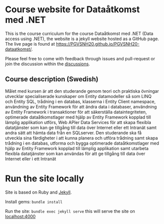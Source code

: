 # Course website for Dataåtkomst med .NET


This is the course curriculum for the course Dataåtkomst med .NET (Data access using .NET), the website is a jekyll website hosted as a GitHub page. The live page is found at <https://PGVSNH20.github.io/PGVSNH20-dataatkomst/>.

Please feel free to come with feedback through issues and pull-request or join the discussion within the [discussions](/PGVSNH20/PGVSNH20-dataatkomst/discussions).

## Course description (Swedish)
Målet med kursen är att den studerande genom teori och praktiska övningar utvecklar specialiserade kunskaper om Entity datamodeller så som LINQ och Entity SQL, trådning i en databas, klasserna i Entity Client namespace, användning av Entity Framework för att ändra data i databaser, användning av Entity Framework i transaktioner för att säkerställa dataintegriteten, optimerade dataåtkomstlager med hjälp av Entity Framework kopplad till lämplig applikation utförs, Web APIer Data Services för att skapa flexibla datatjänster som kan ge tillgång till data över Internet eller ett Intranät samt andra sätt att hämta data från en SQLserver. Den studerande ska få utveckla sina färdigheter i att kunna planera och utföra trådning samt skapa trådning i en databas, utforma och bygga optimerade dataåtkomstlager med hjälp av Entity Framework kopplad till lämplig applikation samt utarbeta flexibla datatjänster som kan användas för att ge tillgång till data över Internet eller i ett Intranät

# Run the site locally
Site is based on Ruby and [Jekyll](https://jekyllrb.com).

Install gems: `bundle install`

Run the site: `bundle exec jekyll serve` this will serve the site on [localhost:4000](http://localhost:4000/)
